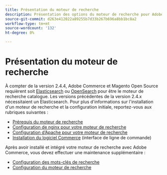 ```yaml
---
title: Présentation du moteur de recherche
description: Présentation des options du moteur de recherche pour Adobe Commerce et Magento Open Source.
source-git-commit: d263e412022a89255b7d33b267b696a8bb1bc8a2
workflow-type: tm+mt
source-wordcount: '132'
ht-degree: 0%

---
```



# Présentation du moteur de recherche

À compter de la version 2.4.4, Adobe Commerce et Magento Open Source requièrent soit [Elasticsearch] ou [OpenSearch] pour être le moteur de recherche catalogue. Les versions précédentes de la version 2.4.x nécessitaient un Elasticsearch. Pour plus d&#39;informations sur l&#39;installation d&#39;un moteur de recherche et la configuration initiale, reportez-vous aux rubriques suivantes :

- [Prérequis du moteur de recherche]
- [Configuration de nginx pour votre moteur de recherche]
- [Configuration d’Apache pour votre moteur de recherche]
- [Installation du logiciel Commerce] (interface de ligne de commande)

Après avoir installé et intégré votre moteur de recherche avec Adobe Commerce, vous devez effectuer une maintenance supplémentaire :

- [Configuration des mots-clés de recherche](search-stopwords.md)
- [Configuration du moteur de recherche](configure-search-engine.md)

<!-- Link Definitions -->

[Prérequis du moteur de recherche]: ../../installation/prerequisites/search-engine/overview.md
[Configuration de nginx pour votre moteur de recherche]: ../../installation/prerequisites/search-engine/configure-nginx.md
[Configuration d’Apache pour votre moteur de recherche]: ../../installation/prerequisites/search-engine/configure-apache.md
[Elasticsearch]: https://www.elastic.co
[Installation du logiciel Commerce]: ../../installation/composer.md
[OpenSearch]: https://opensearch.org/docs/latest/opensearch/install/index/
